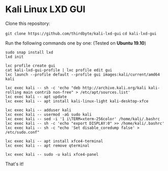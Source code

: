# Kali Linux LXD GUI

Clone this repository:

`git clone https://github.com/thirdbyte/kali-lxd-gui`
`cd kali-lxd-gui`

Run the following commands one by one: (Tested on **Ubuntu 19.10**)

```
sudo snap install lxd
lxd init

lxc profile create gui
cat kali-lxd-gui-profile | lxc profile edit gui
lxc launch --profile default --profile gui images:kali/current/amd64 kali

lxc exec kali -- sh -c 'echo "deb http://archive.kali.org/kali kali-rolling main contrib non-free" > /etc/apt/sources.list'
lxc exec kali -- apt update
lxc exec kali -- apt install kali-linux-light kali-desktop-xfce

lxc exec kali -- adduser kali
lxc exec kali -- usermod -aG sudo kali
lxc exec kali -- sed -i '1 i\TERM=xterm-256color' /home/kali/.bashrc
lxc exec kali -- sh -c 'echo "export DISPLAY:0" >> /home/kali/.bashrc'
lxc exec kali -- sh -c "echo 'Set disable_coredump false' > /etc/sudo.conf"

lxc exec kali -- apt install xfce4-terminal
lxc exec kali -- apt remove qterminal

lxc exec kali -- sudo -u kali xfce4-panel
```

That's it!
